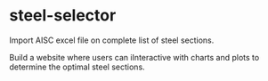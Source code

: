 # steel-selector
Import AISC excel file on complete list of steel sections.

Build a website where users can iInteractive with charts and plots to determine the optimal steel sections.
